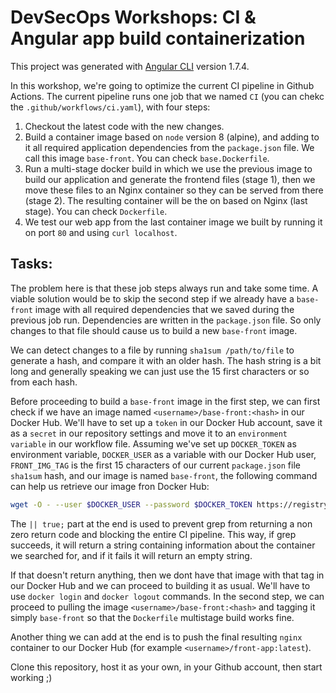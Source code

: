 # DevSecOps Workshops: CI & Angular app build containerization

This project was generated with [Angular CLI](https://github.com/angular/angular-cli) version 1.7.4.

In this workshop, we're going to optimize the current CI pipeline in Github Actions. The current pipeline runs one job that we named `CI` (you can chekc the `.github/workflows/ci.yaml`), with four steps:

1. Checkout the latest code with the new changes.
2. Build a container image based on `node` version 8 (alpine), and adding to it all required application dependencies from the `package.json` file. We call this image `base-front`. You can check `base.Dockerfile`.
3. Run a multi-stage docker build in which we use the previous image to build our application and generate the frontend files (stage 1), then we move these files to an Nginx container so they can be served from there (stage 2). The resulting container will be the on based on Nginx (last stage). You can check `Dockerfile`.
4. We test our web app from the last container image we built by running it on port `80` and using `curl localhost`.

## Tasks:

The problem here is that these job steps always run and take some time. A viable solution would be to skip the second step if we already have a `base-front` image with all required dependencies that we saved during the previous job run. Dependencies are written in the `package.json` file. So only changes to that file should cause us to build a new `base-front` image.

We can detect changes to a file by running `sha1sum /path/to/file` to generate a hash, and compare it with an older hash. The hash string is a bit long and generally speaking we can just use the 15 first characters or so from each hash.

Before proceeding to build a `base-front` image in the first step, we can first check if we have an image named `<username>/base-front:<hash>` in our Docker Hub. We'll have to set up a `token` in our Docker Hub account, save it as a `secret` in our repository settings and move it to an `environment variable` in our workflow file. Assuming we've set up `DOCKER_TOKEN` as environment variable, `DOCKER_USER` as a variable with our Docker Hub user, `FRONT_IMG_TAG` is the first 15 characters of our current `package.json` file `sha1sum` hash, and our image is named `base-front`, the following command can help us retrieve our image fron Docker Hub:

```bash
wget -O - --user $DOCKER_USER --password $DOCKER_TOKEN https://registry.hub.docker.com/v2/repositories/$DOCKER_USER/base-front/tags | { grep $FRONT_IMG_TAG || true; }
```

The `|| true;` part at the end is used to prevent grep from returning a non zero return code and blocking the entire CI pipeline. This way, if grep succeeds, it will return a string containing information about the container we searched for, and if it fails it will return an empty string.

If that doesn't return anything, then we dont have that image with that tag in our Docker Hub and we can proceed to building it as usual. We'll have to use `docker login` and `docker logout` commands. In the second step, we can proceed to pulling the image `<username>/base-front:<hash>` and tagging it simply `base-front` so that the `Dockerfile` multistage build works fine.

Another thing we can add at the end is to push the final resulting `nginx` container to our Docker Hub (for example `<username>/front-app:latest`).

Clone this repository, host it as your own, in your Github account, then start working ;)
